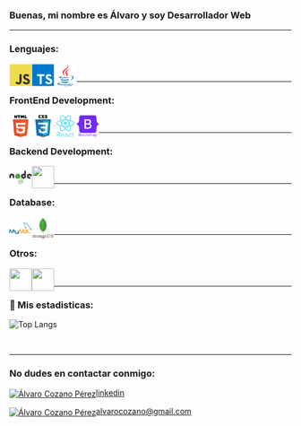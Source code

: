 ### Buenas, mi nombre es Álvaro y soy Desarrollador Web 

---

### Lenguajes:

<img align="left" width="40" height="40" src="https://raw.githubusercontent.com/devicons/devicon/master/icons/javascript/javascript-original.svg" />
<img align="left" width="40" height="40" src="https://raw.githubusercontent.com/devicons/devicon/master/icons/typescript/typescript-original.svg" />
<img align="left" width="40" height="40" src="https://raw.githubusercontent.com/devicons/devicon/master/icons/java/java-original.svg" />

</br>

---

### FrontEnd Development:

<img align="left"  width="40" height="40" src="https://raw.githubusercontent.com/devicons/devicon/master/icons/html5/html5-original-wordmark.svg" />
<img align="left"  width="40" height="40" src="https://raw.githubusercontent.com/devicons/devicon/master/icons/css3/css3-original-wordmark.svg" />
<img align="left"  width="40" height="40" src="https://raw.githubusercontent.com/devicons/devicon/master/icons/react/react-original-wordmark.svg" />
<img align="left"  width="40" height="40" src="https://raw.githubusercontent.com/devicons/devicon/master/icons/bootstrap/bootstrap-plain-wordmark.svg" />

</br>

---


### Backend Development:

<img align="left"  width="40" height="40" src="https://raw.githubusercontent.com/devicons/devicon/master/icons/nodejs/nodejs-original-wordmark.svg" />
<img align="left"  width="40" height="40" src="https://www.vectorlogo.zone/logos/springio/springio-icon.svg" />

</br>

---

### Database:

<img align="left"  width="40" height="40" src="https://raw.githubusercontent.com/devicons/devicon/master/icons/mysql/mysql-original-wordmark.svg" />
<img align="left"  width="40" height="40" src="https://raw.githubusercontent.com/devicons/devicon/master/icons/mongodb/mongodb-original-wordmark.svg" />

</br>

---

### Otros:

<img align="left"  width="40" height="40" src="https://www.vectorlogo.zone/logos/getpostman/getpostman-icon.svg" />
<img align="left"  width="40" height="40" src="https://www.vectorlogo.zone/logos/jestjsio/jestjsio-icon.svg" />

</br>

---

### 🔎 Mis estadisticas:

![Top Langs](https://github-readme-stats.vercel.app/api/top-langs/?username=chochy2001&show_icons=true&theme=tokyonight)

</br>

---

### No dudes en contactar conmigo:

<p align="left">

<a href="https://www.linkedin.com/in/alvaro-cozano/" target="blank"><img align="center" src="https://cdn.jsdelivr.net/npm/simple-icons@3.0.1/icons/linkedin.svg" alt="Álvaro Cozano Pérez" height="30" width="40" />linkedin</a>

<a href="mailto:alvarocozano@gmail.com" target="blank"><img align="center" src="https://cdn.jsdelivr.net/npm/simple-icons@3.0.1/icons/gmail.svg" alt="Álvaro Cozano Pérez" height="30" width="40" />alvarocozano@gmail.com</a>

</p>
